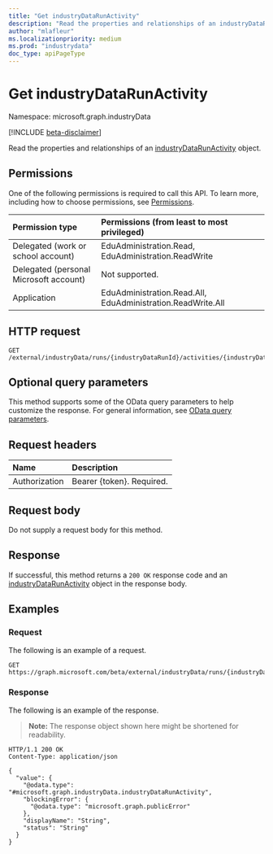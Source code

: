 ```yaml
---
title: "Get industryDataRunActivity"
description: "Read the properties and relationships of an industryDataRunActivity object."
author: "mlafleur"
ms.localizationpriority: medium
ms.prod: "industrydata"
doc_type: apiPageType
---
```


# Get industryDataRunActivity

Namespace: microsoft.graph.industryData

[!INCLUDE [beta-disclaimer](../../includes/beta-disclaimer.md)]

Read the properties and relationships of an [industryDataRunActivity](../resources/industrydata-industrydatarunactivity.md) object.

## Permissions

One of the following permissions is required to call this API. To learn more, including how to choose permissions, see [Permissions](/graph/permissions-reference).

| Permission type                        | Permissions (from least to most privileged)                 |
| :------------------------------------- | :---------------------------------------------------------- |
| Delegated (work or school account)     | EduAdministration.Read, EduAdministration.ReadWrite         |
| Delegated (personal Microsoft account) | Not supported.                                              |
| Application                            | EduAdministration.Read.All, EduAdministration.ReadWrite.All |

## HTTP request

<!-- {
  "blockType": "ignored"
}
-->

```http
GET /external/industryData/runs/{industryDataRunId}/activities/{industryDataRunActivityId}
```

## Optional query parameters

This method supports some of the OData query parameters to help customize the response. For general information, see [OData query parameters](/graph/query-parameters).

## Request headers

| Name          | Description               |
| :------------ | :------------------------ |
| Authorization | Bearer {token}. Required. |

## Request body

Do not supply a request body for this method.

## Response

If successful, this method returns a `200 OK` response code and an [industryDataRunActivity](../resources/industrydata-industrydatarunactivity.md) object in the response body.

## Examples

### Request

The following is an example of a request.

<!-- {
  "blockType": "request",
  "name": "get_industrydatarunactivity"
}
-->

```http
GET https://graph.microsoft.com/beta/external/industryData/runs/{industryDataRunId}/activities/{industryDataRunActivityId}
```

### Response

The following is an example of the response.

> **Note:** The response object shown here might be shortened for readability.

<!-- {
  "blockType": "response",
  "truncated": true,
  "@odata.type": "microsoft.graph.industryData.industryDataRunActivity"
}
-->

```http
HTTP/1.1 200 OK
Content-Type: application/json

{
  "value": {
    "@odata.type": "#microsoft.graph.industryData.industryDataRunActivity",
    "blockingError": {
      "@odata.type": "microsoft.graph.publicError"
    },
    "displayName": "String",
    "status": "String"
  }
}
```
